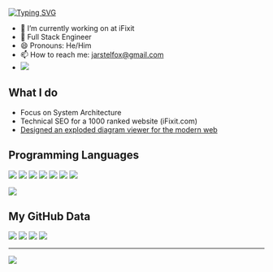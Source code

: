 [![Typing SVG](https://readme-typing-svg.herokuapp.com/?lines=Hello+World!;About+Jarred+Stelfox)](https://git.io/typing-svg)

- 🔭 I’m currently working on at iFixit
- 💪 Full Stack Engineer
- 😄 Pronouns: He/Him
- 📫 How to reach me: jarstelfox@gmail.com
- <a href="http://jarredstelfox.io/"><img src="https://img.shields.io/badge/My%20Website:%20jarredstelfox.io-00bfff?style=for-the-badge&logo=google%20chrome&logoColor=white"/></a>

## What I do

- Focus on System Architecture
- Technical SEO for a 1000 ranked website (iFixit.com)
- [Designed an exploded diagram viewer for the modern web](https://www.ifixit.com/Device/Karcher_Carpet_Cleaner_BRC3015C_2018#diagram/17133/hotspot/1397693/search/washer)

## Programming Languages
<img src="https://img.shields.io/badge/React-20232A?style=for-the-badge&logo=react&logoColor=61DAFB" /> <img src="https://img.shields.io/badge/PHP-777BB4?style=for-the-badge&logo=php&logoColor=white" /> <img src="https://img.shields.io/badge/html%205-grey?style=for-the-badge&logo=html5&logoColor=white&labelColor=8E2DE2" /> <img src="https://img.shields.io/badge/css%203-grey?style=for-the-badge&logo=css3&logoColor=white&labelColor=8E2DE2" /> <img src="https://img.shields.io/badge/sass-grey?style=for-the-badge&logo=sass&logoColor=white&labelColor=8E2DE2" /> <img src="https://img.shields.io/badge/-JavaScript-grey?style=for-the-badge&logo=javascript&logoColor=white&labelColor=8E2DE2" /> <img src="https://img.shields.io/badge/C%23-239120?style=for-the-badge&logo=c-sharp&logoColor=white"/>

<img src="https://github-readme-stats.vercel.app/api/top-langs/?username=jarstelfox" /> 

## My GitHub Data
<img src="https://activity-graph.herokuapp.com/graph?username=jarstelfox&theme=minimal" />
<img src="https://github-readme-stats.vercel.app/api?username=jarstelfox" />
<img src="https://github-profile-summary-cards.vercel.app/api/cards/profile-details?username=jarstelfox&theme=vue" />

<img src="https://github-readme-streak-stats.herokuapp.com/?user=jarstelfox" />

---

<img src="https://hits.seeyoufarm.com/api/count/incr/badge.svg?url=https%3A%2F%2Fgithub.com%2Fjarstelfox1212%2Fhit-counter" />
